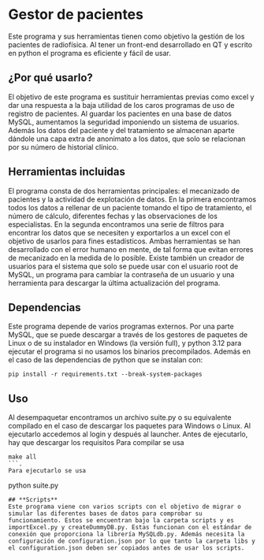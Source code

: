 # **Gestor de pacientes**
Este programa y sus herramientas tienen como objetivo la gestión de los pacientes de radiofísica.
Al tener un front-end desarrollado en QT y escrito en python el programa es eficiente y fácil de usar.
## **¿Por qué usarlo?**
El objetivo de este programa es sustituir herramientas previas como excel y dar una respuesta a la baja utilidad de los caros programas de uso de registro de pacientes. Al guardar los pacientes en una base de datos MySQL, aumentamos la seguridad imponiendo un sistema de usuarios.
Además los datos del paciente y del tratamiento se almacenan aparte dándole una capa extra de anonimato a los datos, que solo se relacionan por su número de historial clínico.
## **Herramientas incluidas**
El programa consta de dos herramientas principales: el mecanizado de pacientes y la actividad de explotación de datos.
En la primera encontramos todos los datos a rellenar de un paciente tomando el tipo de tratamiento, el número de cálculo, diferentes fechas y las observaciones de los especialistas.
En la segunda encontramos una serie de filtros para encontrar los datos que se necesiten y exportarlos a un excel con el objetivo de usarlos para fines estadísticos.
Ambas herramientas se han desarrollado con el error humano en mente, de tal forma que evitan errores de mecanizado en la medida de lo posible.
Existe también un creador de usuarios para el sistema que solo se puede usar con el usuario root de MySQL, un programa para cambiar la contraseña de un usuario y una herramienta para descargar la última actualización del programa.
## **Dependencias**
Este programa depende de varios programas externos. Por una parte MySQL, que se puede descargar a través de los gestores de paquetes de Linux o de su instalador en Windows (la versión full), y python 3.12 para ejecutar el programa si no usamos los binarios precompilados.
Además en el caso de las dependencias de python que se instalan con:
```
pip install -r requirements.txt --break-system-packages
```
## **Uso**
Al desempaquetar encontramos un archivo suite.py o su equivalente compilado en el caso de descargar los paquetes para Windows o Linux. Al ejecutarlo accedemos al login y después al launcher.
Antes de ejecutarlo, hay que descargar los requisitos
Para compilar se usa
```
make all
```.
Para ejecutarlo se usa
```
python suite.py
```
## **Scripts**
Este programa viene con varios scripts con el objetivo de migrar o simular las diferentes bases de datos para comprobar su funcionamiento. Estos se encuentran bajo la carpeta scripts y es importExcel.py y createDummyDB.py. Estas funcionan con el estándar de conexión que proporciona la librería MySQLdb.py. Además necesita la configuración de configuration.json por lo que tanto la carpeta libs y el configuration.json deben ser copiados antes de usar los scripts.